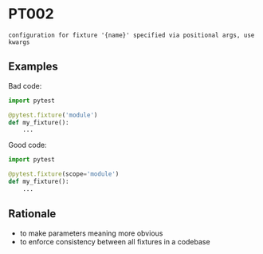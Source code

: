 # PT002

`configuration for fixture '{name}' specified via positional args, use kwargs`

## Examples

Bad code:

```python
import pytest

@pytest.fixture('module')
def my_fixture():
    ...
```

Good code:

```python
import pytest

@pytest.fixture(scope='module')
def my_fixture():
    ...
```

## Rationale

* to make parameters meaning more obvious
* to enforce consistency between all fixtures in a codebase

